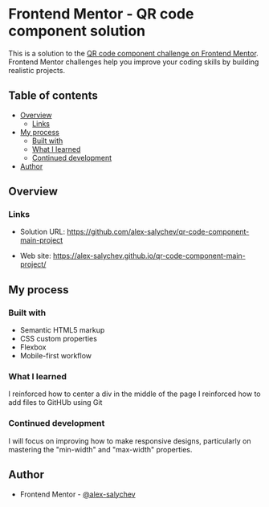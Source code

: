# Frontend Mentor - QR code component solution

This is a solution to the [QR code component challenge on Frontend Mentor](https://www.frontendmentor.io/challenges/qr-code-component-iux_sIO_H). Frontend Mentor challenges help you improve your coding skills by building realistic projects.

## Table of contents

- [Overview](#overview)
  - [Links](#links)
- [My process](#my-process)
  - [Built with](#built-with)
  - [What I learned](#what-i-learned)
  - [Continued development](#continued-development)
- [Author](#author)

## Overview

### Links

- Solution URL: https://github.com/alex-salychev/qr-code-component-main-project

- Web site: https://alex-salychev.github.io/qr-code-component-main-project/

## My process

### Built with

- Semantic HTML5 markup
- CSS custom properties
- Flexbox
- Mobile-first workflow

### What I learned

I reinforced how to center a div in the middle of the page
I reinforced how to add files to GitHUb using Git

### Continued development

I will focus on improving how to make responsive designs, particularly on mastering the "min-width" and "max-width" properties.

## Author

- Frontend Mentor - [@alex-salychev](https://www.frontendmentor.io/profile/alex-salychev)
